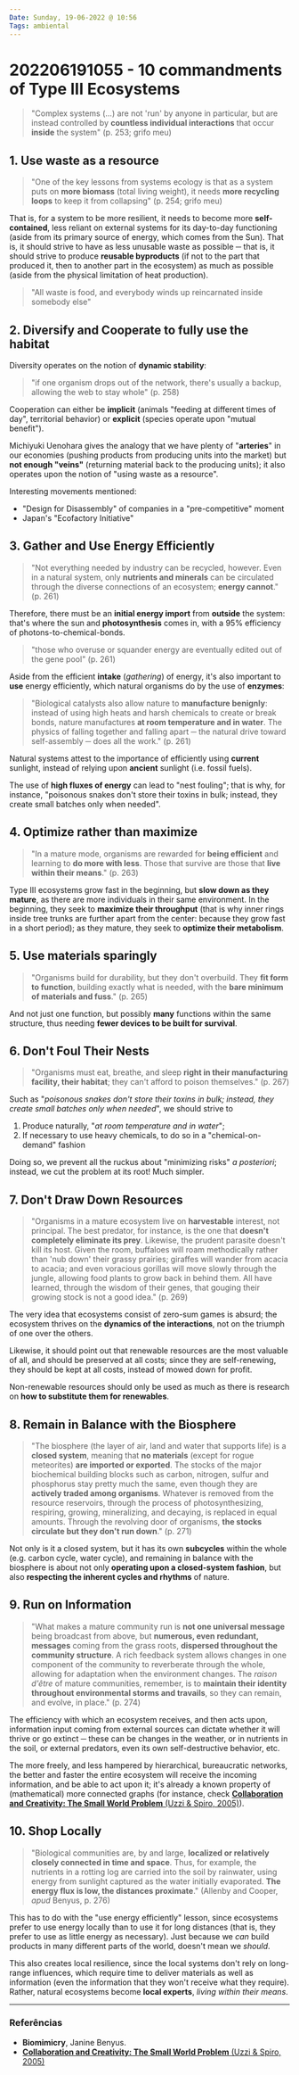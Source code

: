 ```yaml
---
Date: Sunday, 19-06-2022 @ 10:56
Tags: ambiental
---
```

# 202206191055 - 10 commandments of Type III Ecosystems
> "Complex systems (...) are not 'run' by anyone in particular, but are instead controlled by **countless individual interactions** that occur **inside** the system" (p. 253; grifo meu)

## 1. Use waste as a resource
> "One of the key lessons from systems ecology is that as a system puts on **more biomass** (total living weight), it needs **more recycling loops** to keep it from collapsing" (p. 254; grifo meu)

That is, for a system to be more resilient, it needs to become more **self-contained**, less reliant on external systems for its day-to-day functioning (aside from its primary source of energy, which comes from the Sun). That is, it should strive to have as less unusable waste as possible ─ that is, it should strive to produce **reusable byproducts** (if not to the part that produced it, then to another part in the ecosystem) as much as possible (aside from the physical limitation of heat production).

> "All waste is food, and everybody winds up reincarnated inside somebody else"


## 2. Diversify and Cooperate to fully use the habitat
Diversity operates on the notion of **dynamic stability**:
> "if one organism drops out of the network, there's usually a backup, allowing the web to stay whole" (p. 258)

Cooperation can either be **implicit** (animals "feeding at different times of day", territorial behavior) or **explicit** (species operate upon "mutual benefit").

Michiyuki Uenohara gives the analogy that we have plenty of "**arteries**" in our economies (pushing products from producing units into the market) but **not enough "veins"** (returning material back to the producing units); it also operates upon the notion of "using waste as a resource".

Interesting movements mentioned:
* "Design for Disassembly" of companies in a "pre-competitive" moment
* Japan's "Ecofactory Initiative"


## 3. Gather and Use Energy Efficiently
> "Not everything needed by industry can be recycled, however.
> Even in a natural system, only **nutrients and minerals** can be circulated through the diverse connections of an ecosystem; **energy cannot**." (p. 261)

Therefore, there must be an **initial energy import** from **outside** the system: that's where the sun and **photosynthesis** comes in, with a 95% efficiency of photons-to-chemical-bonds.

> "those who overuse or squander energy are eventually edited out of the gene pool" (p. 261)

Aside from the efficient **intake** (*gathering*) of energy, it's also important to **use** energy efficiently, which natural organisms do by the use of **enzymes**:
> "Biological catalysts also allow nature to **manufacture benignly**: instead of using high heats and harsh chemicals to create or break bonds, nature manufactures **at room temperature and in water**.
> The physics of falling together and falling apart ─ the natural drive toward self-assembly ─ does all the work." (p. 261)

Natural systems attest to the importance of efficiently using **current** sunlight, instead of relying upon **ancient** sunlight (i.e. fossil fuels). 

The use of **high fluxes of energy** can lead to "nest fouling"; that is why, for instance, "poisonous snakes don't store their toxins in bulk; instead, they create small batches only when needed".

## 4. Optimize rather than maximize
> "In a mature mode, organisms are rewarded for **being efficient** and learning to **do more with less**.
> Those that survive are those that **live within their means**." (p. 263)

Type III ecosystems grow fast in the beginning, but **slow down as they mature**, as there are more individuals in their same environment. In the beginning, they seek to **maximize their throughput** (that is why inner rings inside tree trunks are further apart from the center: because they grow fast in a short period); as they mature, they seek to **optimize their metabolism**.

## 5. Use materials sparingly
> "Organisms build for durability, but they don't overbuild.
> They **fit form to function**, building exactly what is needed, with the **bare minimum of materials and fuss**." (p. 265)

And not just one function, but possibly **many** functions within the same structure, thus needing **fewer devices to be built for survival**.

## 6. Don't Foul Their Nests
> "Organisms must eat, breathe, and sleep **right in their manufacturing facility, their habitat**; they can't afford to poison themselves." (p. 267)

Such as "*poisonous snakes don't store their toxins in bulk; instead, they create small batches only when needed*", we should strive to
1. Produce naturally, "*at room temperature and in water*";
2. If necessary to use heavy chemicals, to do so in a "chemical-on-demand" fashion

Doing so, we prevent all the ruckus about "minimizing risks" *a posteriori*; instead, we cut the problem at its root! Much simpler.

## 7. Don't Draw Down Resources
> "Organisms in a mature ecosystem live on **harvestable** interest, not principal. 
> The best predator, for instance, is the one that **doesn't completely eliminate its prey**.
> Likewise, the prudent parasite doesn't kill its host.
> Given the room, buffaloes will roam methodically rather than 'nub down' their grassy prairies;
> giraffes will wander from acacia to acacia;
> and even voracious gorillas will move slowly through the jungle, allowing food plants to grow back in behind them.
> All have learned, through the wisdom of their genes, that gouging their growing stock is not a good idea." (p. 269)

The very idea that ecosystems consist of zero-sum games is absurd; the ecosystem thrives on the **dynamics of the interactions**, not on the triumph of one over the others. 

Likewise, it should point out that renewable resources are the most valuable of all, and should be preserved at all costs; since they are self-renewing, they should be kept at all costs, instead of mowed down for profit. 

Non-renewable resources should only be used as much as there is research on **how to substitute them for renewables**.

## 8. Remain in Balance with the Biosphere
> "The biosphere (the layer of air, land and water that supports life) is a **closed system**, meaning that **no materials** (except for rogue meteorites) **are imported or exported**. The stocks of the major biochemical building blocks such as carbon, nitrogen, sulfur and phosphorus stay pretty much the same, even though they are **actively traded among organisms**.
> Whatever is removed from the resource reservoirs, through the process of photosynthesizing, respiring, growing, mineralizing, and decaying, is replaced in equal amounts.
> Through the revolving door of organisms, **the stocks circulate but they don't run down**." (p. 271)

Not only is it a closed system, but it has its own **subcycles** within the whole (e.g. carbon cycle, water cycle), and remaining in balance with the biosphere is about not only **operating upon a closed-system fashion**, but also **respecting the inherent cycles and rhythms** of nature.

## 9. Run on Information
> "What makes a mature community run is **not one universal message** being broadcast from above, but **numerous, even redundant, messages** coming from the grass roots, **dispersed throughout the community structure**.
> A rich feedback system allows changes in one component of the community to reverberate through the whole, allowing for adaptation when the environment changes.
> The *raison d'être* of mature communities, remember, is to **maintain their identity throughout environmental storms and travails**, so they can remain, and evolve, in place." (p. 274)

The efficiency with which an ecosystem receives, and then acts upon, information input coming from external sources can dictate whether it will thrive or go extinct ─ these can be changes in the weather, or in nutrients in the soil, or external predators, even its own self-destructive behavior, etc. 

The more freely, and less hampered by hierarchical, bureaucratic networks, the better and faster the entire ecosystem will receive the incoming information, and be able to act upon it; it's already a known property of (mathematical) more connected graphs (for instance, check [**Collaboration and Creativity: The Small World Problem** (Uzzi & Spiro, 2005)](https://www.jstor.org/stable/pdf/10.1086/432782.pdf?casa_token=-JdDvgppLjcAAAAA:kozgJkJwWG7IPCokChor237pwFw4N2oF_MUMuCZZSu99J641vSznEQN8FyCGJwNXvRKmr96wC7EkCGzo7LSZ18IRyhYaf0TaQ43XwOODz0Yf5kJ_kIzFeQ)).

## 10. Shop Locally
> "Biological communities are, by and large, **localized or relatively closely connected in time and space**. Thus, for example, the nutrients in a rotting log are carried into the soil by rainwater, using energy from sunlight captured as the water initially evaporated. 
> **The energy flux is low, the distances proximate**." (Allenby and Cooper, *apud* Benyus, p. 276)

This has to do with the "use energy efficiently" lesson, since ecosystems prefer to use energy locally than to use it for long distances (that is, they prefer to use as little energy as necessary). Just because we *can* build products in many different parts of the world, doesn't mean we *should*.

This also creates local resilience, since the local systems don't rely on long-range influences, which require time to deliver materials as well as information (even the information that they won't receive what they require). Rather, natural ecosystems become **local experts**, *living within their means*.

---
### Referências
- **Biomimicry**, Janine Benyus. 
- [**Collaboration and Creativity: The Small World Problem** (Uzzi & Spiro, 2005)](https://www.jstor.org/stable/pdf/10.1086/432782.pdf?casa_token=-JdDvgppLjcAAAAA:kozgJkJwWG7IPCokChor237pwFw4N2oF_MUMuCZZSu99J641vSznEQN8FyCGJwNXvRKmr96wC7EkCGzo7LSZ18IRyhYaf0TaQ43XwOODz0Yf5kJ_kIzFeQ)
